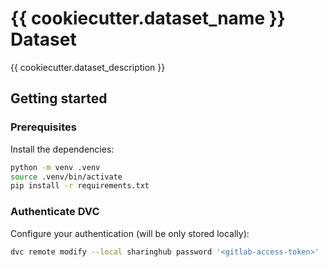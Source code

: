 # {{ cookiecutter.dataset_name }} Dataset

{{ cookiecutter.dataset_description }}

## Getting started

### Prerequisites

Install the dependencies:

```bash
python -m venv .venv
source .venv/bin/activate
pip install -r requirements.txt
```

### Authenticate DVC

Configure your authentication (will be only stored locally):

```bash
dvc remote modify --local sharinghub password '<gitlab-access-token>'
```
